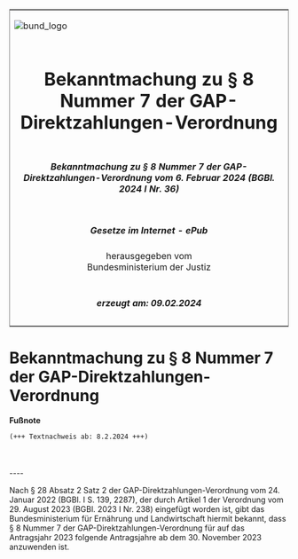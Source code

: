 <span id="DECKBLATT.html"></span>

<table border="0" frame="border" width="100%">

<tr valign="top">

<td align="left">

![bund\_logo](BfJ_2021_Web_de_de.gif)

</td>

<td align="right">

 

</td>

</tr>

<tr align="center" valign="middle">

<td colspan="2">

# Bekanntmachung zu § 8 Nummer 7 der GAP-Direktzahlungen-Verordnung

</td>

</tr>

<tr align="center" valign="middle">

<td colspan="2">

##### Bekanntmachung zu § 8 Nummer 7 der GAP-Direktzahlungen-Verordnung vom 6. Februar 2024 (BGBl. 2024 I Nr. 36)

</td>

</tr>

<tr align="center" valign="middle">

<td colspan="2">

  
  

##### Gesetze im Internet - ePub  
  
herausgegeben vom  
Bundesministerium der Justiz

</td>

</tr>

<tr align="center" valign="bottom">

<td colspan="2">

  
  

##### erzeugt am: 09.02.2024

</td>

</tr>

</table>

<span id="BJNR0240A0024.html"></span>

# Bekanntmachung zu § 8 Nummer 7 der GAP-Direktzahlungen-Verordnung

<div>

  
**Fußnote**

<div class="jnhtml">

<div>

<div class="jurAbsatz">

  

``` 
(+++ Textnachweis ab: 8.2.2024 +++)

 
```

</div>

</div>

</div>

</div>

<span id="BJNR0240A0024BJNE000100000.html"></span>

###   
\----

<div>

<div class="jnhtml">

<div>

<div class="jurAbsatz">

Nach § 28 Absatz 2 Satz 2 der GAP-Direktzahlungen-Verordnung vom 24.
Januar 2022 (BGBl. I S. 139, 2287), der durch Artikel 1 der Verordnung
vom 29. August 2023 (BGBl. 2023 I Nr. 238) eingefügt worden ist, gibt
das Bundesministerium für Ernährung und Landwirtschaft hiermit bekannt,
dass § 8 Nummer 7 der GAP-Direktzahlungen-Verordnung für auf das
Antragsjahr 2023 folgende Antragsjahre ab dem 30. November 2023
anzuwenden ist.

</div>

</div>

</div>

</div>
